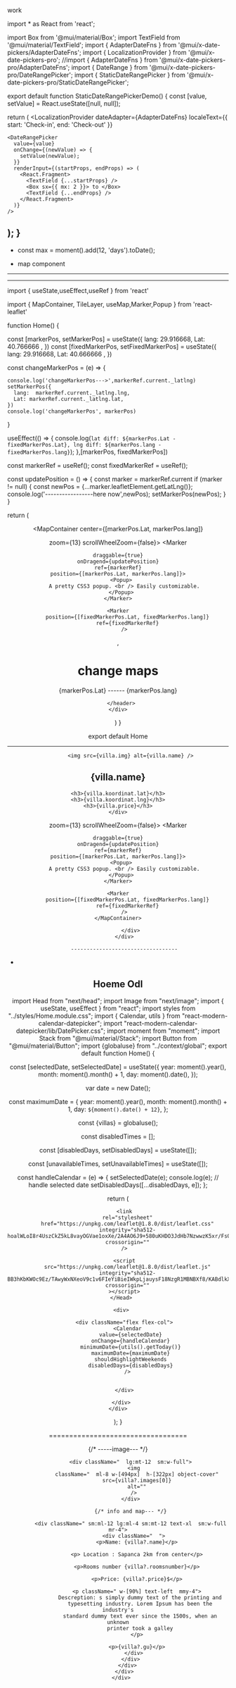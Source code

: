 work

import \* as React from 'react';

import Box from '@mui/material/Box';
import TextField from '@mui/material/TextField';
import { AdapterDateFns } from '@mui/x-date-pickers/AdapterDateFns';
import { LocalizationProvider } from '@mui/x-date-pickers-pro';
//import { AdapterDateFns } from '@mui/x-date-pickers-pro/AdapterDateFns';
import { DateRange } from '@mui/x-date-pickers-pro/DateRangePicker';
import { StaticDateRangePicker } from '@mui/x-date-pickers-pro/StaticDateRangePicker';

export default function StaticDateRangePickerDemo() {
const [value, setValue] = React.useState([null, null]);

return (
<LocalizationProvider
dateAdapter={AdapterDateFns}
localeText={{ start: 'Check-in', end: 'Check-out' }}

>

    <DateRangePicker
      value={value}
      onChange={(newValue) => {
        setValue(newValue);
      }}
      renderInput={(startProps, endProps) => (
        <React.Fragment>
          <TextField {...startProps} />
          <Box sx={{ mx: 2 }}> to </Box>
          <TextField {...endProps} />
        </React.Fragment>
      )}
    />

  </LocalizationProvider>
  
  );
}
-----------------------------------------------------------------------

- const max = moment().add(12, 'days').toDate();



- map component
----------------
----------------

import { useState,useEffect,useRef } from 'react'

import { MapContainer, TileLayer, useMap,Marker,Popup } from 'react-leaflet'

function Home() {

const [markerPos, setMarkerPos] = useState({
lang: 29.916668,
Lat: 40.766666 ,
})
const [fixedMarkerPos, setFixedMarkerPos] = useState({
lang: 29.916668,
Lat: 40.666666 ,
})

const changeMarkerPos = (e) => {

    console.log('changeMarkerPos--->',markerRef.current._latlng)
    setMarkerPos({
      lang:  markerRef.current._latlng.lng,
      Lat: markerRef.current._latlng.lat,
    })
    console.log('changeMarkerPos', markerPos)

}

useEffect(() => {
console.log(`lat diff: ${markerPos.Lat - fixedMarkerPos.Lat}, lng diff: ${markerPos.lang - fixedMarkerPos.lang}`);
},[markerPos, fixedMarkerPos])

const markerRef = useRef();
const fixedMarkerRef = useRef();

const updatePosition = () => {
const marker = markerRef.current
if (marker != null) {
const newPos = {...marker.leafletElement.getLatLng()};
console.log('-----------------here now',newPos);
setMarkerPos(newPos);
}
}

return (
<div className="App">
<header className="App-header">

<MapContainer
center={[markerPos.Lat, markerPos.lang]}

zoom={13} scrollWheelZoom={false}>
<TileLayer
      attribution='&copy; <a href="https://www.openstreetmap.org/copyright">OpenStreetMap</a> contributors'
      url="https://{s}.tile.openstreetmap.org/{z}/{x}/{y}.png"
    />
<Marker

    draggable={true}
    onDragend={updatePosition}
    ref={markerRef}
    position={[markerPos.Lat, markerPos.lang]}>
      <Popup>
        A pretty CSS3 popup. <br /> Easily customizable.
      </Popup>
    </Marker>

    <Marker
          position={[fixedMarkerPos.Lat, fixedMarkerPos.lang]}
          ref={fixedMarkerRef}
        />

</MapContainer>,

<div>
  <h1
  onClick={changeMarkerPos}
  >change maps</h1>
  <p>  {markerPos.Lat}  ------  {markerPos.lang}</p>
</div>

      </header>
    </div>

)
}

export default Home

----------------------------------------


 <div>
            <div>


            <img src={villa.img} alt={villa.name} />


<div className="villa-info">
    <h2>{villa.name}</h2>

    <h3>{villa.koordinat.lat}</h3>
    <h3>{villa.koordinat.lng}</h3>
    <h3>{villa.price}</h3>
    </div>


<div>
<MapContainer
center={[markerPos.Lat, markerPos.lang]}

zoom={13} scrollWheelZoom={false}>
<TileLayer
      attribution='&copy; <a href="https://www.openstreetmap.org/copyright">OpenStreetMap</a> contributors'
      url="https://{s}.tile.openstreetmap.org/{z}/{x}/{y}.png"
    />
<Marker

    draggable={true}
    onDragend={updatePosition}
    ref={markerRef}
    position={[markerPos.Lat, markerPos.lang]}>
      <Popup>
        A pretty CSS3 popup. <br /> Easily customizable.
      </Popup>
    </Marker>

    <Marker
          position={[fixedMarkerPos.Lat, fixedMarkerPos.lang]}
          ref={fixedMarkerRef}
        />
    </MapContainer>
</div>


            </div>
        </div>

        ----------------------------------

* 
Hoeme Odl
------------

import Head from "next/head";
import Image from "next/image";
import { useState, useEffect } from "react";
import styles from "../styles/Home.module.css";
import { Calendar, utils } from "react-modern-calendar-datepicker";
import "react-modern-calendar-datepicker/lib/DatePicker.css";
import moment from "moment";
import Stack from "@mui/material/Stack";
import Button from "@mui/material/Button";
import {globaluse} from "../context/global";
export default function Home() {


  
  const [selectedDate, setSelectedDate] = useState({
    year: moment().year(),
    month: moment().month() + 1,
    day: moment().date(),
  });

  var date = new Date();

  const maximumDate = {
    year: moment().year(),
    month: moment().month() + 1,
    day: `${moment().date() + 12}`,
  };


const {villas} = globaluse();


  const disabledTimes = [];

  const [disabledDays, setDisabledDays] = useState([]);

  const [unavailableTimes, setUnavailableTimes] = useState([]);

  const handleCalendar = (e) => {
    setSelectedDate(e);
    console.log(e); // handle selected date
    setDisabledDays([...disabledDays, e]);
  };

  return (
    <div className={styles.container}>
      <Head>
        <title>Create Next App</title>
        <meta name="description" content="Generated by create next app" />
        <link rel="icon" href="/favicon.ico" />

        <link
          rel="stylesheet"
          href="https://unpkg.com/leaflet@1.8.0/dist/leaflet.css"
          integrity="sha512-hoalWLoI8r4UszCkZ5kL8vayOGVae1oxXe/2A4AO6J9+580uKHDO3JdHb7NzwwzK5xr/Fs0W40kiNHxM9vyTtQ=="
          crossorigin=""
        />

        <script
          src="https://unpkg.com/leaflet@1.8.0/dist/leaflet.js"
          integrity="sha512-BB3hKbKWOc9Ez/TAwyWxNXeoV9c1v6FIeYiBieIWkpLjauysF18NzgR1MBNBXf8/KABdlkX68nAhlwcDFLGPCQ=="
          crossorigin=""
        ></script>
      </Head>

      <div>
        
        <div className="flex flex-col">
          <Calendar
            value={selectedDate}
            onChange={handleCalendar}
            minimumDate={utils().getToday()}
            maximumDate={maximumDate}
            shouldHighlightWeekends
            disabledDays={disabledDays}
          />

         
        </div>
       
      </div>
    </div>
  );
}







==================================


  <div>
        <div>
          <div className="  grid sm:grid-cols1  shadow-2xl  mt-12  lg:min-h-[400px] ml-6 mr-6  pb-12  lg:grid-cols-2">
            {/* -----image--- */}

            <div className="  lg:mt-12  sm:w-full">
              <img
                className="  ml-8 w-[494px]  h-[322px] object-cover"
                src={villa?.images[0]}
                alt=""
              />
            </div>

            {/* info and map--- */}

            <div className=" sm:ml-12 lg:ml-4 sm:mt-12 text-xl  sm:w-full mr-4">
              <div className="  ">
                <p>Name: {villa?.name}</p>

                <p> Location : Sapanca 2km from center</p>

                <p>Rooms number {villa?.roomsnumber}</p>

                <p>Price: {villa?.price}$</p>

                <p className=" w-[90%] text-left  mmy-4">
                  Descreption: s simply dummy text of the printing and
                  typesetting industry. Lorem Ipsum has been the industry's
                  standard dummy text ever since the 1500s, when an unknown
                  printer took a galley
                </p>

                <p>{villa?.gu}</p>
              </div>
            </div>
          </div>
        </div>
      </div>